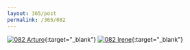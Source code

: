 ```yaml
---
layout: 365/post
permalink: /365/082
---
```


[![082 Arturo](https://c2.staticflickr.com/6/5836/21637053505_bccec54a40_b.jpg)](https://www.flickr.com/photos/131440297@N08/21637053505/){:target="_blank"}
[![082 Irene](https://c1.staticflickr.com/1/764/21260999520_30d722dfc0_c.jpg)](https://www.flickr.com/photos/25124902@N04/21260999520/){:target="_blank"}


>

>
